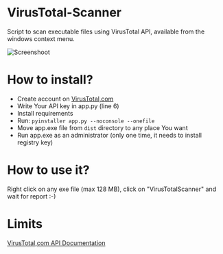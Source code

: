 # VirusTotal-Scanner
Script to scan executable files using VirusTotal API, available from the windows context menu.

![Screenshoot](http://i.imgur.com/J2uklEA.png)

# How to install?

- Create account on [VirusTotal,com](https://virustotal.com/)
- Write Your API key in app.py (line 6)
- Install requirements
- Run: ```pyinstaller app.py --noconsole --onefile```
- Move app.exe file from ```dist``` directory to any place You want
- Run app.exe as an administrator (only one time, it needs to install registry key)

# How to use it?

Right click on any exe file (max 128 MB), click on  "VirusTotalScanner" and wait for report :-)

# Limits
[VirusTotal,com API Documentation](https://www.virustotal.com/pl/documentation/public-api/)
